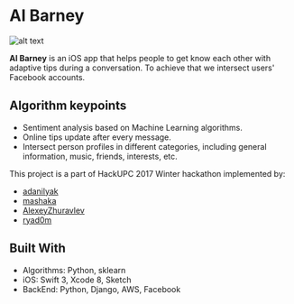 # AI Barney

![alt text](http://s019.radikal.ru/i633/1703/23/29501da128fe.png)

**AI Barney** is an iOS app that helps people to get know each other with adaptive tips during a conversation. To achieve that we intersect users' Facebook accounts. 

## Algorithm keypoints
* Sentiment analysis based on Machine Learning algorithms.
* Online tips update after every message.
* Intersect person profiles in different categories, including general information, music, friends, interests, etc.

This project is a part of HackUPC 2017 Winter hackathon implemented by:
- [adanilyak](https://github.com/adanilyak)
- [mashaka](https://github.com/mashaka)
- [AlexeyZhuravlev](https://github.com/AlexeyZhuravlev)
- [ryad0m](https://github.com/ryad0m)

## Built With
* Algorithms: Python, sklearn
* iOS: Swift 3, Xcode 8, Sketch
* BackEnd: Python, Django, AWS, Facebook

